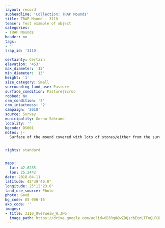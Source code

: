 ```yaml
---
layout: record
subheadline: 'Collection: TRAP Mounds'
title: TRAP Mound - 3110
teaser: Test example of object
categories:
- TRAP Mounds
header: no
tags:
- ''
trap_id: '3110'

certainty: Certain
elevation: '453'
max_diameter: '13'
min_diameter: '13'
height: '1'
size_category: Small
surrounding_land_use: Pasture
surface_condition: Pasture|Scrub
robbed: No
crm_condition: '3'
crm_intactness: '2'
campaign: '2010'
source: Survey
municipality: Gorno Sahrane
locality: ''
bgcode: DS001
notes: |-
  Surface of the mound covered with lots of stones/either from the surrounding pasture or from the mound.


rights: standard


maps:
  lat: 42.6285
  lon: 25.2442
date: 2018-04-11
latitude: 42°39'40.0"
longitude: 25°12'23.6"
land_use_source: Photo
photo: Good
bg_code: GS 006-16
akb_code: ''
images:
- title: 3110_Overweiw_W.JPG
  image_path: https://drive.google.com/uc?id=0B3Rg88wZDQscbEtnLTFoQURJX1E
---
```

